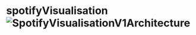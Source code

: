 # spotifyVisualisation![SpotifyVisualisationV1Architecture](https://user-images.githubusercontent.com/36952071/188436855-b6591f43-7611-44f2-8425-565fdf41d87c.png)
